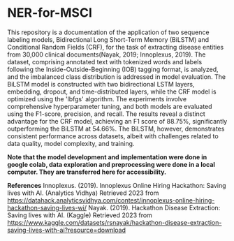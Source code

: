 # NER-for-MSCI
This repository is a documentation of the application of two sequence labeling models, Bidirectional Long Short-Term Memory (BiLSTM) and Conditional Random Fields (CRF), for the task of extracting disease entities from 30,000 clinical documents(Nayak, 2019; Innoplexus, 2019). The dataset, comprising annotated text with tokenized words and labels following the Inside-Outside-Beginning (IOB) tagging format, is analyzed, and the imbalanced class distribution is addressed in model evaluation. The BiLSTM model is constructed with two bidirectional LSTM layers, embedding, dropout, and time-distributed layers, while the CRF model is optimized using the 'lbfgs' algorithm. 
The experiments involve comprehensive hyperparameter tuning, and both models are evaluated using the F1-score, precision, and recall. The results reveal a distinct advantage for the CRF model, achieving an F1 score of 88.75%, significantly outperforming the BiLSTM at 54.66%. The BiLSTM, however, demonstrates consistent performance across datasets, albeit with challenges related to data quality, model complexity, and training.

**Note that the model development and implementation were done in google colab, data exploration and preprocessing were done in a local computer. They are transferred here for accessibility.**


**References**
Innoplexus. (2019). Innoplexus Online Hiring Hackathon: Saving lives with AI. (Analytics Vidhya) Retrieved 2023 from https://datahack.analyticsvidhya.com/contest/innoplexus-online-hiring-hackathon-saving-lives-wi/
Nayak. (2019). Hackathon Disease Extraction: Saving lives with AI. (Kaggle) Retrieved 2023 from https://www.kaggle.com/datasets/rsnayak/hackathon-disease-extraction-saving-lives-with-ai?resource=download
